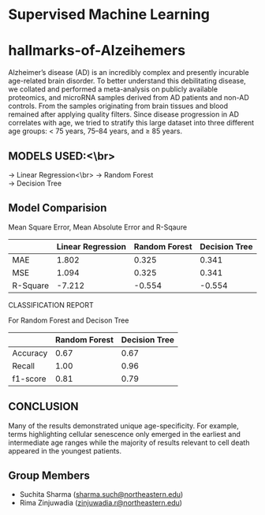 # Supervised Machine Learning
# hallmarks-of-Alzeihemers

Alzheimer’s disease (AD) is an incredibly complex and presently incurable age-related brain disorder. To better understand this debilitating disease, we collated and performed a meta-analysis on publicly available proteomics, and microRNA samples derived from AD patients and non-AD controls. From the samples originating from brain tissues and blood remained after applying quality filters. Since disease progression in AD correlates with age, we tried to stratify this large dataset into three different age groups: < 75 years, 75–84 years, and ≥ 85 years.

## MODELS USED:<\br>
-> Linear Regression<\br>
-> Random Forest</br>
-> Decision Tree

## Model Comparision
Mean Square Error, Mean Absolute Error and R-Sqaure

|          |  Linear Regression   |   Random Forest   |  Decision Tree   |
|----------|----------------------|-------------------|------------------|
| MAE      |      1.802           |     0.325         |   0.341          |
| MSE      |      1.094           |     0.325         |   0.341          |
| R-Square |     -7.212           |    -0.554         |  -0.554          |

CLASSIFICATION REPORT

For Random Forest and Decison Tree

|          |  Random Forest |  Decision Tree |
|----------|----------------|----------------|
| Accuracy |    0.67        |    0.67        |
| Recall   |    1.00        |    0.96        |
| f1-score |    0.81        |    0.79        |



## CONCLUSION
Many of the results demonstrated unique age-specificity. For example, terms highlighting cellular senescence only emerged in the earliest and intermediate age ranges while the majority of results relevant to cell death appeared in the youngest patients.

## Group Members
- Suchita Sharma (sharma.such@northeastern.edu)
- Rima Zinjuwadia (zinjuwadia.r@northeastern.edu)

